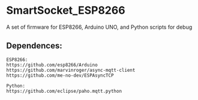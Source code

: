 # SmartSocket_ESP8266
 A set of firmware for ESP8266, Arduino UNO, and Python scripts for debug


## Dependences:
    ESP8266:
    https://github.com/esp8266/Arduino
    https://github.com/marvinroger/async-mqtt-client
    https://github.com/me-no-dev/ESPAsyncTCP

    Python:
    https://github.com/eclipse/paho.mqtt.python
